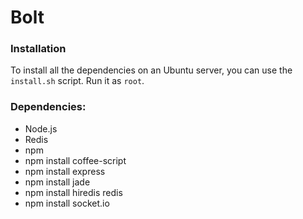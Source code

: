# Bolt

### Installation

To install all the dependencies on an Ubuntu server, you can use the
`install.sh` script. Run it as `root`.

### Dependencies:

* Node.js
* Redis
* npm
* npm install coffee-script
* npm install express
* npm install jade
* npm install hiredis redis
* npm install socket.io 

